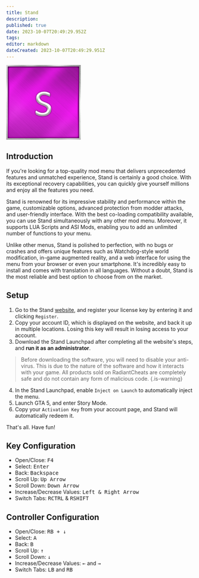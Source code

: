 ```yaml
---
title: Stand
description: 
published: true
date: 2023-10-07T20:49:29.952Z
tags: 
editor: markdown
dateCreated: 2023-10-07T20:49:29.951Z
---
```


<img src="/stand.png" alt="stand-logo" width="200"/>

## Introduction
If you're looking for a top-quality mod menu that delivers unprecedented features and unmatched experience, Stand is certainly a good choice. With its exceptional recovery capabilities, you can quickly give yourself millions and enjoy all the features you need.

Stand is renowned for its impressive stability and performance within the game, customizable options, advanced protection from modder attacks, and user-friendly interface. With the best co-loading compatibility available, you can use Stand simultaneously with any other mod menu. Moreover, it supports LUA Scripts and ASI Mods, enabling you to add an unlimited number of functions to your menu.

Unlike other menus, Stand is polished to perfection, with no bugs or crashes and offers unique features such as Watchdog-style world modification, in-game augmented reality, and a web interface for using the menu from your browser or even your smartphone. It's incredibly easy to install and comes with translation in all languages. Without a doubt, Stand is the most reliable and best option to choose from on the market.

## Setup
1. Go to the Stand [website](https://stand.gg/account/register), and register your license key by entering it and clicking `Register`.
2. Copy your account ID, which is displayed on the website, and back it up in multiple locations. Losing this key will result in losing access to your account.
3. Download the Stand Launchpad after completing all the website's steps, and **run it as an administrator**.
> Before downloading the software, you will need to disable your anti-virus. This is due to the nature of the software and how it interacts with your game. All products sold on RadiantCheats are completely safe and do not contain any form of malicious code.
{.is-warning}
4. In the Stand Launchpad, enable `Inject on Launch` to automatically inject the menu.
5. Launch GTA 5, and enter Story Mode.
6. Copy your `Activation Key` from your account page, and Stand will automatically redeem it.

That's all. Have fun!

## Key Configuration
- Open/Close: <kbd>F4</kbd>
- Select: <kbd>Enter</kbd>
- Back: <kbd>Backspace</kbd>
- Scroll Up: <kbd>Up Arrow</kbd>
- Scroll Down: <kbd>Down Arrow</kbd>
- Increase/Decrease Values: <kbd>Left & Right Arrow</kbd>
- Switch Tabs: <kbd>RCTRL</kbd> & <kbd>RSHIFT</kbd>

## Controller Configuration
- Open/Close: <kbd>RB + ↓</kbd>
- Select: <kbd>A</kbd>
- Back: <kbd>B</kbd>
- Scroll Up: <kbd>↑</kbd>
- Scroll Down: <kbd>↓</kbd>
- Increase/Decrease Values: <kbd>←</kbd> and <kbd>→</kbd>
- Switch Tabs: <kbd>LB</kbd> and <kbd>RB</kbd>